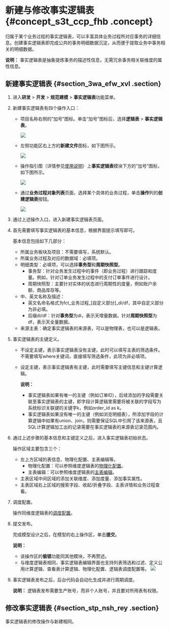 # 新建与修改事实逻辑表 {#concept_s3t_ccp_fhb .concept}

归属于某个业务过程的事实逻辑表，可以丰富具体业务过程所对应事务的详细信息。创建事实逻辑表即完成公共的事务明细数据沉淀，从而便于提取业务中事务相关的明细数据。

**说明：** 事实逻辑表是抽象提炼事务的描述性信息，无需冗余事务相关联维度的属性信息。

## 新建事实逻辑表 {#section_3wa_efw_xvl .section}

1.  进入**研发** \> **开发** \> **规范建模** \> **事实逻辑表**功能菜单。
2.  新建事实逻辑表有四个操作入口：
    -   项目名称右侧的“加号”图标。单击“加号”图标后，选择**逻辑表** \> **事实逻辑表**。

        ![](http://static-aliyun-doc.oss-cn-hangzhou.aliyuncs.com/assets/img/150112/155643310241910_zh-CN.png)

    -   左侧功能区右上方的**新建文件**图标，如下图所示。

        ![](http://static-aliyun-doc.oss-cn-hangzhou.aliyuncs.com/assets/img/150112/155643310241911_zh-CN.png)

    -   操作指引图（详情参见[使用说明](cn.zh-CN/用户指南/研发页面功能框架.md#section_sr2_j1k_dhb)）上**事实逻辑表**模块下方的“加号”图标，如下图所示。

        ![](http://static-aliyun-doc.oss-cn-hangzhou.aliyuncs.com/assets/img/150112/155643310341917_zh-CN.png)

    -   通过**业务过程对象列表**页面，选择某个具体的业务过程，单击**操作**列的**创建逻辑表**按钮。

        ![](http://static-aliyun-doc.oss-cn-hangzhou.aliyuncs.com/assets/img/150112/155643310341918_zh-CN.png)

3.  通过上述操作入口，进入新建事实逻辑表页面。
4.  首先需要填写事实逻辑表的基本信息，根据界面提示填写即可。

    基本信息包括如下几部分：

    -   所属业务板块及项目：不需要填写，系统默认。
    -   所属业务过程及对应的数据域：必填项。
    -   明细类型：必填项，可以选择**事务型**和**周期快照型**。
        -   事务型：针对业务发生过程中的事件（即业务过程）进行跟踪和度量。例如，针对订单业务发生过程中的支付订单事件进行设计。
        -   周期快照型：主要针对实体的状态进行周期性的度量，例如账户余额、商品库存等。
    -   中、英文名称及描述：
        -   英文名命名格式为fct\_业务过程\_\[自定义部分\]\_di/df，其中自定义部分为非必填。
        -   后缀di/df：针对**事务型**为di，表示天增量数据。针对**周期快照型**为df，表示天全量数据。
    -   来源主表：确定事实逻辑表的来源表，可以是物理表，也可以是逻辑表。
5.  事实逻辑表的主键定义。
    -   不设定主键，表示事实逻辑表没有主键，此时可以填写主表的筛选条件。不需要填写where关键词，直接填写筛选条件，此项为非必填项。
    -   设定主键，表示事实逻辑表有主键，此时需要填写主键信息和主键计算逻辑。

        **说明：** 

        -   事实逻辑表如果有唯一的主键（例如订单ID），后续添加的字段需要关联至事实逻辑表的主键，即字段计算逻辑里需要将被关联的字段写为系统标识关联键的关键字k，例如order\_id as k。
        -   事实逻辑表如果没有唯一的主键（例如浏览明细表），所添加字段的计算逻辑中如果有union、join，则需要保证SQL中引用了该来源表，且SQL计算逻辑加工出的记录需要在事实逻辑表的来源表记录范围内。
6.  通过上述步骤的基本信息和主键定义之后，进入事实逻辑表初始状态。

    操作区域主要包含三个：

    -   左上方区域的表信息、物理化配置、主表编辑等。
        -   物理化配置：可以参照维度逻辑表的[物理化配置](cn.zh-CN/用户指南/数据建模研发/逻辑表-维度逻辑表/物理化配置.md#)。
        -   主表编辑：可以参照维度逻辑表的[主表编辑](cn.zh-CN/用户指南/数据建模研发/逻辑表-维度逻辑表/主表编辑.md#)。
    -   主表区域中间区域的添加关联维度、添加度量、添加事实属性。
    -   主表区域右上区域的搜索字段、收起/折叠字段、主表详情和业务过程查看。
7.  调度配置。

    操作同维度逻辑表的[调度配置](cn.zh-CN/用户指南/数据建模研发/逻辑表-维度逻辑表/调度配置.md#)。

8.  提交发布。

    完成模型设计之后，在模型的右上操作区，单击**提交**。

    **说明：** 

    -   该操作区的**偷锁**功能同其他模块，不再赘述。
    -   与维度逻辑表相同，事实逻辑表编辑界面也支持列表筛选和过滤、定义公用计算逻辑、查看表计算逻辑、物理化配置、逻辑表调度配置等。
    ![](http://static-aliyun-doc.oss-cn-hangzhou.aliyuncs.com/assets/img/150112/155643310341942_zh-CN.png)

9.  事实逻辑表发布之后，后台代码会自动化生成并进行周期调度。

    **说明：** 逻辑表发布需要生产账号，而非个人账号，并且要对所用表有权限。


## 修改事实逻辑表 {#section_stp_nsh_rey .section}

事实逻辑表的修改操作与新建相同。

